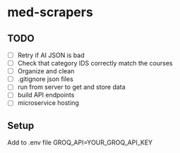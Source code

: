 # med-scrapers

## TODO

- [ ] Retry if AI JSON is bad
- [ ] Check that category IDS correctly match the courses
- [ ] Organize and clean
- [ ] .gitignore json files
- [ ] run from server to get and store data
- [ ] build API endpoints
- [ ] microservice hosting

## Setup

Add to .env file
GROQ_API=YOUR_GROQ_API_KEY
